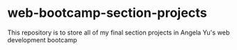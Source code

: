 # web-bootcamp-section-projects
This repository is to store all of my final section projects in Angela Yu's web development bootcamp
